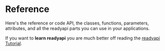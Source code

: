 # Reference

Here's the reference or code API, the classes, functions, parameters, attributes, and
all the readyapi parts you can use in your applications.

If you want to **learn readyapi** you are much better off reading the
[readyapi Tutorial](https://readyapi.khulnasoft.com/tutorial/).

